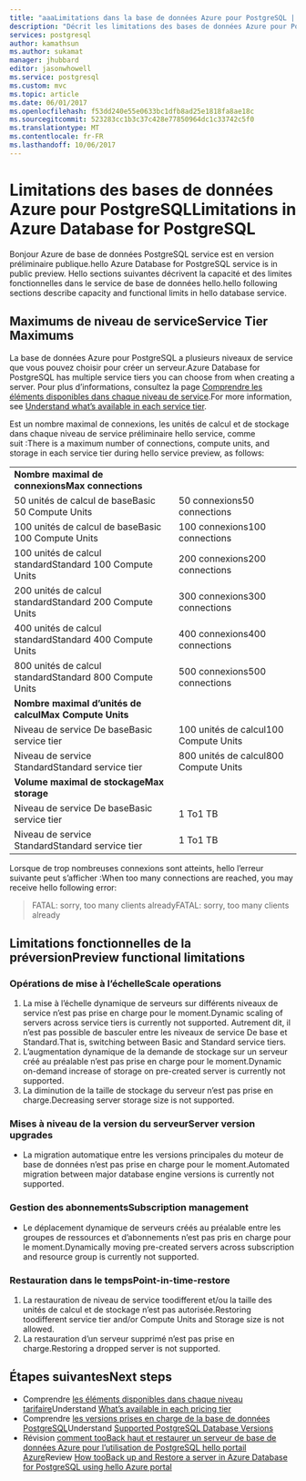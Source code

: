 ```yaml
---
title: "aaaLimitations dans la base de données Azure pour PostgreSQL | Documents Microsoft"
description: "Décrit les limitations des bases de données Azure pour PostgreSQL."
services: postgresql
author: kamathsun
ms.author: sukamat
manager: jhubbard
editor: jasonwhowell
ms.service: postgresql
ms.custom: mvc
ms.topic: article
ms.date: 06/01/2017
ms.openlocfilehash: f53dd240e55e0633bc1dfb8ad25e1818fa8ae18c
ms.sourcegitcommit: 523283cc1b3c37c428e77850964dc1c33742c5f0
ms.translationtype: MT
ms.contentlocale: fr-FR
ms.lasthandoff: 10/06/2017
---
```

# <a name="limitations-in-azure-database-for-postgresql"></a><span data-ttu-id="2a04d-103">Limitations des bases de données Azure pour PostgreSQL</span><span class="sxs-lookup"><span data-stu-id="2a04d-103">Limitations in Azure Database for PostgreSQL</span></span>
<span data-ttu-id="2a04d-104">Bonjour Azure de base de données PostgreSQL service est en version préliminaire publique.</span><span class="sxs-lookup"><span data-stu-id="2a04d-104">hello Azure Database for PostgreSQL service is in public preview.</span></span> <span data-ttu-id="2a04d-105">Hello sections suivantes décrivent la capacité et des limites fonctionnelles dans le service de base de données hello.</span><span class="sxs-lookup"><span data-stu-id="2a04d-105">hello following sections describe capacity and functional limits in hello database service.</span></span>

## <a name="service-tier-maximums"></a><span data-ttu-id="2a04d-106">Maximums de niveau de service</span><span class="sxs-lookup"><span data-stu-id="2a04d-106">Service Tier Maximums</span></span>
<span data-ttu-id="2a04d-107">La base de données Azure pour PostgreSQL a plusieurs niveaux de service que vous pouvez choisir pour créer un serveur.</span><span class="sxs-lookup"><span data-stu-id="2a04d-107">Azure Database for PostgreSQL has multiple service tiers you can choose from when creating a server.</span></span> <span data-ttu-id="2a04d-108">Pour plus d’informations, consultez la page [Comprendre les éléments disponibles dans chaque niveau de service](concepts-service-tiers.md).</span><span class="sxs-lookup"><span data-stu-id="2a04d-108">For more information, see [Understand what’s available in each service tier](concepts-service-tiers.md).</span></span>  

<span data-ttu-id="2a04d-109">Est un nombre maximal de connexions, les unités de calcul et de stockage dans chaque niveau de service préliminaire hello service, comme suit :</span><span class="sxs-lookup"><span data-stu-id="2a04d-109">There is a maximum number of connections, compute units, and storage in each service tier during hello service preview, as follows:</span></span> 

|                            |                   |
| :------------------------- | :---------------- |
| <span data-ttu-id="2a04d-110">**Nombre maximal de connexions**</span><span class="sxs-lookup"><span data-stu-id="2a04d-110">**Max connections**</span></span>        |                   |
| <span data-ttu-id="2a04d-111">50 unités de calcul de base</span><span class="sxs-lookup"><span data-stu-id="2a04d-111">Basic 50 Compute Units</span></span>     | <span data-ttu-id="2a04d-112">50 connexions</span><span class="sxs-lookup"><span data-stu-id="2a04d-112">50 connections</span></span>    |
| <span data-ttu-id="2a04d-113">100 unités de calcul de base</span><span class="sxs-lookup"><span data-stu-id="2a04d-113">Basic 100 Compute Units</span></span>    | <span data-ttu-id="2a04d-114">100 connexions</span><span class="sxs-lookup"><span data-stu-id="2a04d-114">100 connections</span></span>   |
| <span data-ttu-id="2a04d-115">100 unités de calcul standard</span><span class="sxs-lookup"><span data-stu-id="2a04d-115">Standard 100 Compute Units</span></span> | <span data-ttu-id="2a04d-116">200 connexions</span><span class="sxs-lookup"><span data-stu-id="2a04d-116">200 connections</span></span>   |
| <span data-ttu-id="2a04d-117">200 unités de calcul standard</span><span class="sxs-lookup"><span data-stu-id="2a04d-117">Standard 200 Compute Units</span></span> | <span data-ttu-id="2a04d-118">300 connexions</span><span class="sxs-lookup"><span data-stu-id="2a04d-118">300 connections</span></span>   |
| <span data-ttu-id="2a04d-119">400 unités de calcul standard</span><span class="sxs-lookup"><span data-stu-id="2a04d-119">Standard 400 Compute Units</span></span> | <span data-ttu-id="2a04d-120">400 connexions</span><span class="sxs-lookup"><span data-stu-id="2a04d-120">400 connections</span></span>   |
| <span data-ttu-id="2a04d-121">800 unités de calcul standard</span><span class="sxs-lookup"><span data-stu-id="2a04d-121">Standard 800 Compute Units</span></span> | <span data-ttu-id="2a04d-122">500 connexions</span><span class="sxs-lookup"><span data-stu-id="2a04d-122">500 connections</span></span>   |
| <span data-ttu-id="2a04d-123">**Nombre maximal d’unités de calcul**</span><span class="sxs-lookup"><span data-stu-id="2a04d-123">**Max Compute Units**</span></span>      |                   |
| <span data-ttu-id="2a04d-124">Niveau de service De base</span><span class="sxs-lookup"><span data-stu-id="2a04d-124">Basic service tier</span></span>         | <span data-ttu-id="2a04d-125">100 unités de calcul</span><span class="sxs-lookup"><span data-stu-id="2a04d-125">100 Compute Units</span></span> |
| <span data-ttu-id="2a04d-126">Niveau de service Standard</span><span class="sxs-lookup"><span data-stu-id="2a04d-126">Standard service tier</span></span>      | <span data-ttu-id="2a04d-127">800 unités de calcul</span><span class="sxs-lookup"><span data-stu-id="2a04d-127">800 Compute Units</span></span> |
| <span data-ttu-id="2a04d-128">**Volume maximal de stockage**</span><span class="sxs-lookup"><span data-stu-id="2a04d-128">**Max storage**</span></span>            |                   |
| <span data-ttu-id="2a04d-129">Niveau de service De base</span><span class="sxs-lookup"><span data-stu-id="2a04d-129">Basic service tier</span></span>         | <span data-ttu-id="2a04d-130">1 To</span><span class="sxs-lookup"><span data-stu-id="2a04d-130">1 TB</span></span>              |
| <span data-ttu-id="2a04d-131">Niveau de service Standard</span><span class="sxs-lookup"><span data-stu-id="2a04d-131">Standard service tier</span></span>      | <span data-ttu-id="2a04d-132">1 To</span><span class="sxs-lookup"><span data-stu-id="2a04d-132">1 TB</span></span>              |

<span data-ttu-id="2a04d-133">Lorsque de trop nombreuses connexions sont atteints, hello l’erreur suivante peut s’afficher :</span><span class="sxs-lookup"><span data-stu-id="2a04d-133">When too many connections are reached, you may receive hello following error:</span></span>
> <span data-ttu-id="2a04d-134">FATAL:  sorry, too many clients already</span><span class="sxs-lookup"><span data-stu-id="2a04d-134">FATAL:  sorry, too many clients already</span></span>

## <a name="preview-functional-limitations"></a><span data-ttu-id="2a04d-135">Limitations fonctionnelles de la préversion</span><span class="sxs-lookup"><span data-stu-id="2a04d-135">Preview functional limitations</span></span>
### <a name="scale-operations"></a><span data-ttu-id="2a04d-136">Opérations de mise à l’échelle</span><span class="sxs-lookup"><span data-stu-id="2a04d-136">Scale operations</span></span>
1.  <span data-ttu-id="2a04d-137">La mise à l’échelle dynamique de serveurs sur différents niveaux de service n’est pas prise en charge pour le moment.</span><span class="sxs-lookup"><span data-stu-id="2a04d-137">Dynamic scaling of servers across service tiers is currently not supported.</span></span> <span data-ttu-id="2a04d-138">Autrement dit, il n’est pas possible de basculer entre les niveaux de service De base et Standard.</span><span class="sxs-lookup"><span data-stu-id="2a04d-138">That is, switching between Basic and Standard service tiers.</span></span>
2.  <span data-ttu-id="2a04d-139">L’augmentation dynamique de la demande de stockage sur un serveur créé au préalable n’est pas prise en charge pour le moment.</span><span class="sxs-lookup"><span data-stu-id="2a04d-139">Dynamic on-demand increase of storage on pre-created server is currently not supported.</span></span>
3.  <span data-ttu-id="2a04d-140">La diminution de la taille de stockage du serveur n’est pas prise en charge.</span><span class="sxs-lookup"><span data-stu-id="2a04d-140">Decreasing server storage size is not supported.</span></span>

### <a name="server-version-upgrades"></a><span data-ttu-id="2a04d-141">Mises à niveau de la version du serveur</span><span class="sxs-lookup"><span data-stu-id="2a04d-141">Server version upgrades</span></span>
- <span data-ttu-id="2a04d-142">La migration automatique entre les versions principales du moteur de base de données n’est pas prise en charge pour le moment.</span><span class="sxs-lookup"><span data-stu-id="2a04d-142">Automated migration between major database engine versions is currently not supported.</span></span>

### <a name="subscription-management"></a><span data-ttu-id="2a04d-143">Gestion des abonnements</span><span class="sxs-lookup"><span data-stu-id="2a04d-143">Subscription management</span></span>
- <span data-ttu-id="2a04d-144">Le déplacement dynamique de serveurs créés au préalable entre les groupes de ressources et d’abonnements n’est pas pris en charge pour le moment.</span><span class="sxs-lookup"><span data-stu-id="2a04d-144">Dynamically moving pre-created servers across subscription and resource group is currently not supported.</span></span>

### <a name="point-in-time-restore"></a><span data-ttu-id="2a04d-145">Restauration dans le temps</span><span class="sxs-lookup"><span data-stu-id="2a04d-145">Point-in-time-restore</span></span>
1.  <span data-ttu-id="2a04d-146">La restauration de niveau de service toodifferent et/ou la taille des unités de calcul et de stockage n’est pas autorisée.</span><span class="sxs-lookup"><span data-stu-id="2a04d-146">Restoring toodifferent service tier and/or Compute Units and Storage size is not allowed.</span></span>
2.  <span data-ttu-id="2a04d-147">La restauration d’un serveur supprimé n’est pas prise en charge.</span><span class="sxs-lookup"><span data-stu-id="2a04d-147">Restoring a dropped server is not supported.</span></span>

## <a name="next-steps"></a><span data-ttu-id="2a04d-148">Étapes suivantes</span><span class="sxs-lookup"><span data-stu-id="2a04d-148">Next steps</span></span>
- <span data-ttu-id="2a04d-149">Comprendre [les éléments disponibles dans chaque niveau tarifaire](concepts-service-tiers.md)</span><span class="sxs-lookup"><span data-stu-id="2a04d-149">Understand [What’s available in each pricing tier](concepts-service-tiers.md)</span></span>
- <span data-ttu-id="2a04d-150">Comprendre [les versions prises en charge de la base de données PostgreSQL](concepts-supported-versions.md)</span><span class="sxs-lookup"><span data-stu-id="2a04d-150">Understand [Supported PostgreSQL Database Versions](concepts-supported-versions.md)</span></span>
- <span data-ttu-id="2a04d-151">Révision [comment tooBack haut et restaurer un serveur de base de données Azure pour l’utilisation de PostgreSQL hello portail Azure](howto-restore-server-portal.md)</span><span class="sxs-lookup"><span data-stu-id="2a04d-151">Review [How tooBack up and Restore a server in Azure Database for PostgreSQL using hello Azure portal](howto-restore-server-portal.md)</span></span>
